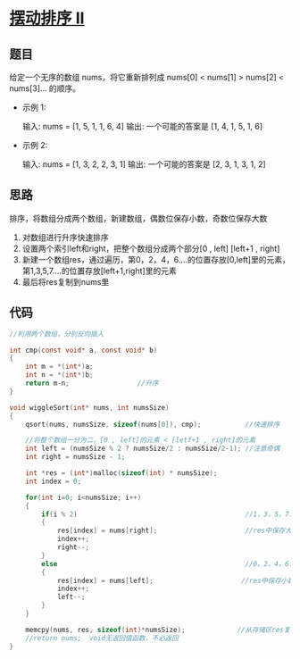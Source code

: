 # [摆动排序 II](https://leetcode-cn.com/problems/wiggle-sort-ii/)

## 题目

给定一个无序的数组 nums，将它重新排列成 nums[0] < nums[1] > nums[2] < nums[3]... 的顺序。

- 示例 1:

  输入: nums = [1, 5, 1, 1, 6, 4]
  输出: 一个可能的答案是 [1, 4, 1, 5, 1, 6]

- 示例 2:

  输入: nums = [1, 3, 2, 2, 3, 1]
  输出: 一个可能的答案是 [2, 3, 1, 3, 1, 2]

## 思路

排序，将数组分成两个数组，新建数组，偶数位保存小数，奇数位保存大数

1. 对数组进行升序快速排序
2. 设置两个索引left和right，把整个数组分成两个部分[0 , left] [left+1 , right]
3. 新建一个数组res，通过遍历，第0，2，4，6....的位置存放[0,left]里的元素，第1,3,5,7....的位置存放[left+1,right]里的元素
4. 最后将res复制到nums里

## 代码

```C
//利用两个数组，分别反向插入

int cmp(const void* a, const void* b)
{
    int m = *(int*)a;
    int n = *(int*)b;
    return m-n;                 //升序
}

void wiggleSort(int* nums, int numsSize)
{
    qsort(nums, numsSize, sizeof(nums[0]), cmp);           //快速排序

    //将整个数组一分为二，[0 , left]的元素 < [letf+1 , right]的元素
    int left = (numsSize % 2 ? numsSize/2 : numsSize/2-1); //注意奇偶
    int right = numsSize - 1;

    int *res = (int*)malloc(sizeof(int) * numsSize);
    int index = 0;

    for(int i=0; i<numsSize; i++)
    {
        if(i % 2)                                          //1，3，5，7......的位置应是大数 
        {
            res[index] = nums[right];                      //res中保存大数
            index++;
            right--;
        }
        else                                               //0，2，4，6.....的位置应是小数
        {
            res[index] = nums[left];                      //res中保存小数
            index++;
            left--;
        }
    }

    memcpy(nums, res, sizeof(int)*numsSize);             //从存储区res复制n个字节到存储区nums
    //return nums;  void无返回值函数，不必返回
}
```

